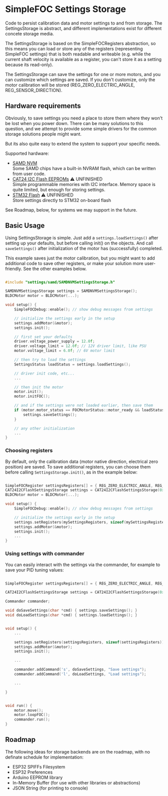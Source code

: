 # SimpleFOC Settings Storage

Code to persist calibration data and motor settings to and from storage. The SettingsStorage is abstract, and different implementations exist for different concete storage media.

The SettingsStorage is based on the SimpleFOCRegisters abstraction, so this means you can load or store any of the registers (representing SimpleFOC settings) that is both readable and writeable (e.g. while the current shaft velocity is available as a register, you can't store it as a setting because its read-only).

The SettingsStorage can save the settings for one or more motors, and you can customize which settings are saved. If you don't customize, only the motor
calibration will be stored (REG_ZERO_ELECTRIC_ANGLE, REG_SENSOR_DIRECTION).

## Hardware requirements

Obviously, to save settings you need a place to store them where they won't be lost when you power down. There can be many solutions to this question, and we attempt to provide some simple drivers for the common storage solutions people might want.

But its also quite easy to extend the system to support your specific needs.

Supported hardware:

- [SAMD NVM](samd/) \
Some SAMD chips have a built-in NVRAM flash, which can be written from user code.
- [CAT24 I2C Flash EEPROMs](i2c/) :warning: UNFINISHED \
Simple programmable memories with I2C interface. Memory space is quite limited, but enough for storing settings.
- [STM32 Flash](stm32/) :warning: UNFINISHED \
Store settings directly to STM32 on-board flash

See Roadmap, below, for systems we may support in the future.


## Basic Usage

Using SettingsStorage is simple. Just add a `settings.loadSettings()` after setting up your defaults, but before calling init() on the objects. And call `saveSettings()` after initialization of the motor has (successfully) completed.

This example saves just the motor calibration, but you might want to add additional code to save other registers, or make your solution more user-friendly. See the other examples below.

```c++

#include "settings/samd/SAMDNVMSettingsStorage.h"

SAMDNVMSettingsStorage settings = SAMDNVMSettingsStorage();
BLDCMotor motor = BLDCMotor(...);

void setup() {
    SimpleFOCDebug::enable(); // show debug messages from settings

    // initialize the settings early in the setup
    settings.addMotor(&motor);
    settings.init();

    // first set your defaults
    driver.voltage_power_supply = 12.0f;
    driver.voltage_limit = 12.0f; // 12V driver limit, like PSU
    motor.voltage_limit = 6.0f; // 6V motor limit

    // then try to load the settings
    SettingsStatus loadStatus = settings.loadSettings();

    // driver init code, etc...
    ...

    // then init the motor
    motor.init();
    motor.initFOC();

    // and if the settings were not loaded earlier, then save them
    if (motor.motor_status == FOCMotorStatus::motor_ready && loadStatus != SFOC_SETTINGS_SUCCESS) {
        settings.saveSettings();
    }

    // any other initialization
    ...
}

```

### Choosing registers

By default, only the calibration data (motor native direction, electrical zero position) are saved. To save additional registers, you can choose them before calling `SettingsStorage.init()`, as in the example below:

```c++

SimpleFOCRegister settingsRegisters[] = { REG_ZERO_ELECTRIC_ANGLE, REG_SENSOR_DIRECTION, REG_VEL_PID_P, REG_VEL_PID_I, REG_VEL_PID_D, REG_VEL_LPF_T, REG_VEL_LIMIT, REG_VEL_MAX_RAMP, REG_VOLTAGE_LIMIT, REG_MOTION_DOWNSAMPLE, REG_CONTROL_MODE, REG_TORQUE_MODE, REG_PHASE_RESISTANCE, REG_KV, REG_INDUCTANCE };
CAT24I2CFlashSettingsStorage settings = CAT24I2CFlashSettingsStorage(0xA0);
BLDCMotor motor = BLDCMotor(...);

void setup() {
    SimpleFOCDebug::enable(); // show debug messages from settings

    // initialize the settings early in the setup
    settings.setRegisters(mySettingsRegisters, sizeof(mySettingsRegisters));
    settings.addMotor(&motor);
    settings.init();
    ...
}
```



### Using settings with commander

You can easily interact with the settings via the commander, for example to save your PID tuning values:

```c++

SimpleFOCRegister settingsRegisters[] = { REG_ZERO_ELECTRIC_ANGLE, REG_SENSOR_DIRECTION, REG_VEL_PID_P, REG_VEL_PID_I, REG_VEL_PID_D, REG_VEL_LPF_T };

CAT24I2CFlashSettingsStorage settings = CAT24I2CFlashSettingsStorage(0xA0);

Commander commander;

void doSaveSettings(char *cmd) { settings.saveSettings(); }
void doLoadSettings(char *cmd) { settings.loadSettings(); }


void setup() {
    ...

    settings.setRegisters(settingsRegisters, sizeof(settingsRegisters));
    settings.addMotor(&motor);
    settings.init();

    ...

    commander.addCommand('s', doSaveSettings, "Save settings");
    commander.addCommand('l', doLoadSettings, "Load settings");

    ...

}


void run() {
    motor.move();
    motor.loopFOC();
    commander.run();
}
```

## Roadmap

The following ideas for storage backends are on the roadmap, with no definate schedule for implementation:

- ESP32 SPIFFs Filesystem
- ESP32 Preferences
- Arduino EEPROM library
- In-Memory Buffer (for use with other libraries or abstractions)
- JSON String (for printing to console)
